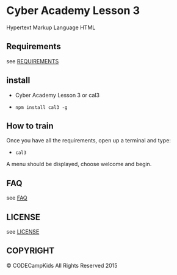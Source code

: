# Cyber Academy Lesson 3

Hypertext Markup Language HTML

## Requirements

  see [REQUIREMENTS](../REQUIREMENTS.md)

## install

*  Cyber Academy Lesson 3 or cal3

  - `npm install cal3 -g`

## How to train

Once you have all the requirements, open up a terminal and type:

  - `cal3`

A menu should be displayed, choose welcome and begin.

## FAQ

  see [FAQ](../FAQ.md)

## LICENSE

see [LICENSE](../LICENSE)

## COPYRIGHT

&copy; CODECampKids All Rights Reserved 2015

